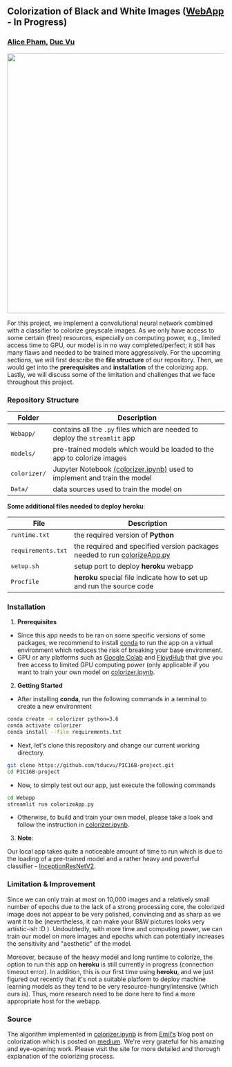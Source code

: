 ## Colorization of Black and White Images ([WebApp](https://colorizing-pic16b.herokuapp.com/) - In Progress)

###  [Alice Pham](https://naliph.github.io/), [Duc Vu](https://tducvu.github.io/)

<img src='demo.gif' width=600>

For this project, we implement a convolutional neural network combined with a classifier to colorize greyscale images. As we only have access to some certain (free) resources, especially on computing power, e.g., limited access time to GPU, our model is in no way completed/perfect; it still has many flaws and needed to be trained more aggressively. For the upcoming sections, we will first describe the **file structure** of our repository. Then, we would get into the **prerequisites** and **installation** of the colorizing app. Lastly, we will discuss some of the limitation and challenges that we face throughout this project.

### Repository Structure

|Folder            | Description |
|------------------| ----------- |
|`Webapp/`         | contains all the `.py` files which are needed to deploy the `streamlit` app|
|`models/`         | pre-trained models which would be loaded to the app to colorize images|
|`colorizer/`      | Jupyter Notebook [(colorizer.ipynb)](https://github.com/tducvu/PIC16B-project/blob/main/Colorizer/colorizer.ipynb) used to implement and train the model|
|`Data/`           | data sources used to train the model on|


**Some additional files needed to deploy heroku**:

| File              | Description |
|-------------------|-------------|
|`runtime.txt`      | the required version of **Python**|
|`requirements.txt` | the required and specified version packages needed to run [colorizeApp.py](https://github.com/tducvu/PIC16B-project/blob/main/Webapp/colorizeApp.py)|
|`setup.sh`         | setup port to deploy **heroku** webapp|
|`Procfile`         | **heroku** special file indicate how to set up and run the source code|


### Installation

1. **Prerequisites**
-  Since this app needs to be ran on some specific versions of some packages, we recommend to install [conda](https://conda.io/projects/conda/en/latest/user-guide/getting-started.html) to run the app on a virtual environment which reduces the risk of breaking your base environment.
- GPU or any platforms such as [Google Colab](https://research.google.com/colaboratory/) and [FloydHub](https://www.floydhub.com/) that give you free access to limited GPU computing power (only applicable if you want to train your own model on [colorizer.ipynb](https://github.com/tducvu/PIC16B-project/blob/main/Colorizer/colorizer.ipynb).

2. **Getting Started**
- After installing **conda**, run the following commands in a terminal to create a new environment

```bash
conda create -n colorizer python=3.6
conda activate colorizer
conda install --file requirements.txt
```

- Next, let's clone this repository and change our current working directory.

```bash
git clone https://github.com/tducvu/PIC16B-project.git
cd PIC16B-project
```

- Now, to simply test out our app, just execute the following commands

```bash
cd Webapp
streamlit run colorizeApp.py
```

- Otherwise, to build and train your own model, please take a look and follow the instruction in [colorizer.ipynb](https://github.com/tducvu/PIC16B-project/blob/main/Colorizer/colorizer.ipynb).

3. **Note**: 

Our local app takes quite a noticeable amount of time to run which is due to the loading of a pre-trained model and a rather heavy and powerful classifier - [InceptionResNetV2](https://keras.io/api/applications/inceptionresnetv2/).

### Limitation & Improvement
Since we can only train at most on 10,000 images and a relatively small number of epochs due to the lack of a strong processing core, the colorized image does not appear to be very polished, convincing and as sharp as we want it to be (nevertheless, it can make your B&W pictures looks very artistic-ish :D ). Undoubtedly, with more time and computing power, we can train our model on more images and epochs which can potentially increases the sensitivity and "aesthetic" of the model.

Moreover, because of the heavy model and long runtime to colorize, the option to run this app on **heroku** is still currently in progress (connection timeout error). In addition, this is our first time using **heroku**, and we just figured out recently that it's not a suitable platform to deploy machine learning models as they tend to be very resource-hungry/intensive (which ours is). Thus, more research need to be done here to find a more appropriate host for the webapp.

### Source
The algorithm implemented in [colorizer.ipynb](https://github.com/tducvu/PIC16B-project/blob/main/Colorizer/colorizer.ipynb) is from [Emil's](https://www.emilwallner.com/) blog post on colorization which is posted on [medium](https://emilwallner.medium.com/colorize-b-w-photos-with-a-100-line-neural-network-53d9b4449f8d). We're very grateful for his amazing and eye-opening work. Please visit the site for more detailed and thorough explanation of the colorizing process.
